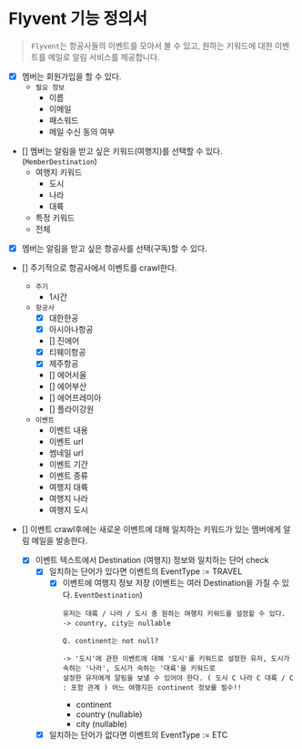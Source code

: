 # Flyvent 기능 정의서

> `Flyvent`는 항공사들의 이벤트를 모아서 볼 수 있고, 원하는 키워드에 대한 이벤트를 메일로 알림 서비스를 제공합니다.
- [x] 멤버는 회원가입을 할 수 있다.
  - `필요 정보`
    - 이름
    - 이메일
    - 패스워드
    - 메일 수신 동의 여부
- [] 멤버는 알림을 받고 싶은 키워드(여행지)를 선택할 수 있다. (`MemberDestination`)
  - 여행지 키워드
    - 도시
    - 나라
    - 대륙
  - 특정 키워드
  - 전체
- [x] 멤버는 알림을 받고 싶은 항공사를 선택(구독)할 수 있다.
- [] 주기적으로 항공사에서 이벤트를 crawl한다.
  - `주기`
    - 1시간
  - `항공사`
    - [x] 대한한공
    - [x] 아시아나항공
    - [] 진에어
    - [x] 티웨이항공
    - [x] 제주항공
    - [] 에어서울
    - [] 에어부산
    - [] 에어프레미아
    - [] 플라이강원
  - `이벤트`
    - 이벤트 내용
    - 이벤트 url
    - 썸네일 url
    - 이벤트 기간
    - 이벤트 종류
    - 여행지 대륙
    - 여행지 나라
    - 여행지 도시

- [] 이벤트 crawl후에는 새로운 이벤트에 대해 일치하는 키워드가 있는 멤버에게 알림 메일을 발송한다.
  - [x] 이벤트 텍스트에서 Destination (여행지) 정보와 일치하는 단어 check
    - [x] 일치하는 단어가 있다면 이벤트의 EventType := TRAVEL
      - [x] 이벤트에 여행지 정보 저장 (이벤트는 여러 Destination을 가질 수 있다. `EventDestination`)
        ```
        유저는 대륙 / 나라 / 도시 중 원하는 여행지 키워드를 설정할 수 있다.
        -> country, city는 nullable
        
        Q. continent는 not null?
        
        -> '도시'에 관한 이벤트에 대해 '도시'를 키워드로 설정한 유저, 도시가 속하는 '나라', 도시가 속하는 '대륙'을 키워드로
        설정한 유저에게 알림을 보낼 수 있어야 한다. ( 도시 C 나라 C 대륙 / C : 포함 관계 ) 어느 여행지든 continent 정보를 필수!! 
        ```
        - continent
        - country (nullable)
        - city (nullable)
      
    - [x] 일치하는 단어가 없다면 이벤트의 EventType := ETC
